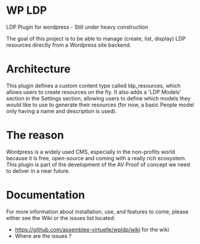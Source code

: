 # WP LDP
LDP Plugin for wordpress - Still under heavy construction

The goal of this project is to be able to manage (create, list, display) LDP resources directly from a Wordpress site backend.

# Architecture
This plugin defines a custom content type called ldp_resources, which allows users to create resources on the fly. It also adds a 'LDP Models' section in the Settings section, allowing users to define which models they would like to use to generate their resources (for now, a basic People model only having a name and description is used).

# The reason
Wordpress is a widely used CMS, especially in the non-profits world because it is free, open-source and coming with a really rich ecosystem. This plugin is part of the development of the AV Proof of concept we need to deliver in a near future.

# Documentation

For more information about installation, use, and features to come, please either see the Wiki or the issues list located:
- https://github.com/assemblee-virtuelle/wpldp/wiki for the wiki
- Where are the issues ?

